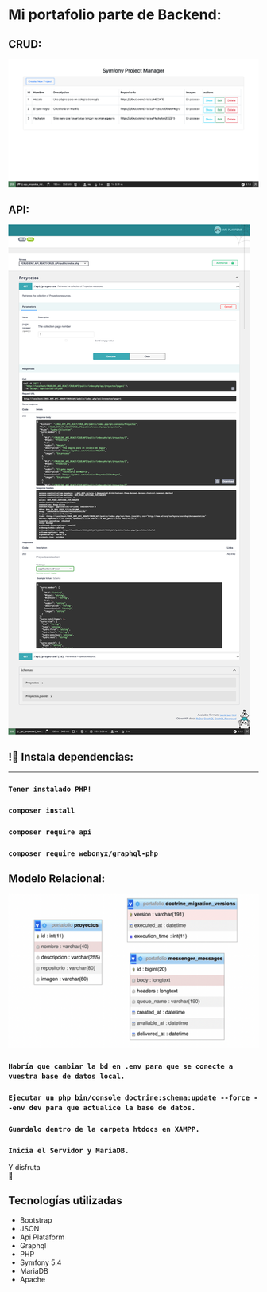 # Mi portafolio parte de Backend:

## CRUD:

![](./public/CRUD.png)

## API:

![](./public/API_Platform.png)

## !🔌 Instala dependencias:
______ 
### `Tener instalado PHP!`
### `composer install`
### `composer require api`
### `composer require webonyx/graphql-php`

## Modelo Relacional:

![](./public/ModeloER.png)

### `Habría que cambiar la bd en .env para que se conecte a vuestra base de datos local.`
### `Ejecutar un php bin/console doctrine:schema:update --force --env dev para que actualice la base de datos.`
### `Guardalo dentro de la carpeta htdocs en XAMPP.`
### `Inicia el Servidor y MariaDB.`

Y disfruta 	
:tada:

## Tecnologías utilizadas

- Bootstrap    
- JSON
- Api Plataform
- Graphql
- PHP
- Symfony 5.4
- MariaDB
- Apache
